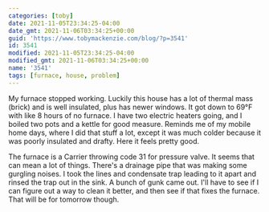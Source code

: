 ```yaml
---
categories: [toby]
date: 2021-11-05T23:34:25-04:00
date_gmt: 2021-11-06T03:34:25+00:00
guid: 'https://www.tobymackenzie.com/blog/?p=3541'
id: 3541
modified: 2021-11-05T23:34:25-04:00
modified_gmt: 2021-11-06T03:34:25+00:00
name: '3541'
tags: [furnace, house, problem]
---
```


My furnace stopped working.  Luckily this house has a lot of thermal mass (brick) and is well insulated, plus has newer windows.<!--more-->  It got down to 69°F with like 8 hours of no furnace.  I have two electric heaters going, and I boiled two pots and a kettle for good measure.  Reminds me of my mobile home days, where I did that stuff a lot, except it was much colder because it was poorly insulated and drafty.  Here it feels pretty good.

The furnace is a Carrier throwing code 31 for pressure valve.  It seems that can mean a lot of things.  There's a drainage pipe that was making some gurgling noises.  I took the lines and condensate trap leading to it apart and rinsed the trap out in the sink.  A bunch of gunk came out.  I'll have to see if I can figure out a way to clean it better, and then see if that fixes the furnace.  That will be for tomorrow though.
